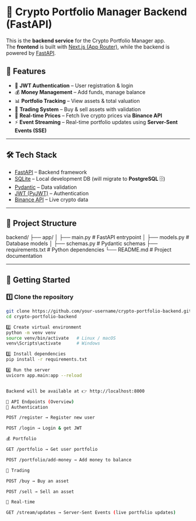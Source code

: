 # 🚀 Crypto Portfolio Manager Backend (FastAPI)

This is the **backend service** for the Crypto Portfolio Manager app.  
The **frontend** is built with [Next.js (App Router)](https://nextjs.org/), while the backend is powered by [FastAPI](https://fastapi.tiangolo.com/).

## 📌 Features

- 🔐 **JWT Authentication** – User registration & login
- 💰 **Money Management** – Add funds, manage balance
- 📊 **Portfolio Tracking** – View assets & total valuation
- 💱 **Trading System** – Buy & sell assets with validation
- 📡 **Real-time Prices** – Fetch live crypto prices via **Binance API**
- ⚡ **Event Streaming** – Real-time portfolio updates using **Server-Sent Events (SSE)**

---

## 🛠️ Tech Stack

- [FastAPI](https://fastapi.tiangolo.com/) – Backend framework
- [SQLite](https://www.sqlite.org/) – Local development DB (will migrate to **PostgreSQL** 🗄️)
- [Pydantic](https://docs.pydantic.dev/) – Data validation
- [JWT (PyJWT)](https://pyjwt.readthedocs.io/) – Authentication
- [Binance API](https://binance-docs.github.io/apidocs/) – Live crypto data

---

## 📂 Project Structure

backend/
├── app/
│ ├── main.py # FastAPI entrypoint
│ ├── models.py # Database models
│ ├── schemas.py # Pydantic schemas
├── requirements.txt # Python dependencies
└── README.md # Project documentation


---

## 🚀 Getting Started

### 1️⃣ Clone the repository
```bash
git clone https://github.com/your-username/crypto-portfolio-backend.git
cd crypto-portfolio-backend

2️⃣ Create virtual environment
python -m venv venv
source venv/bin/activate   # Linux / macOS
venv\Scripts\activate      # Windows

3️⃣ Install dependencies
pip install -r requirements.txt

4️⃣ Run the server
uvicorn app.main:app --reload


Backend will be available at 👉 http://localhost:8000

📡 API Endpoints (Overview)
🔐 Authentication

POST /register → Register new user

POST /login → Login & get JWT

💰 Portfolio

GET /portfolio → Get user portfolio

POST /portfolio/add-money → Add money to balance

💱 Trading

POST /buy → Buy an asset

POST /sell → Sell an asset

📡 Real-time

GET /stream/updates → Server-Sent Events (live portfolio updates)